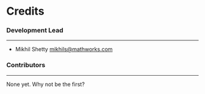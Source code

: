 # Credits #

### Development Lead ###
---
* Mikhil Shetty <mikhils@mathworks.com>

### Contributors ###
---
None yet. Why not be the first?
